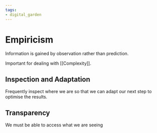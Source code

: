 ```yaml
---
tags: 
- digital_garden
---
```

# Empiricism
Information is gained by observation rather than prediction.

Important for dealing with [[Complexity]].

## Inspection and Adaptation
Frequently inspect where we are so that we can adapt our next step to optimise the results.

## Transparency
We must be able to access what we are seeing